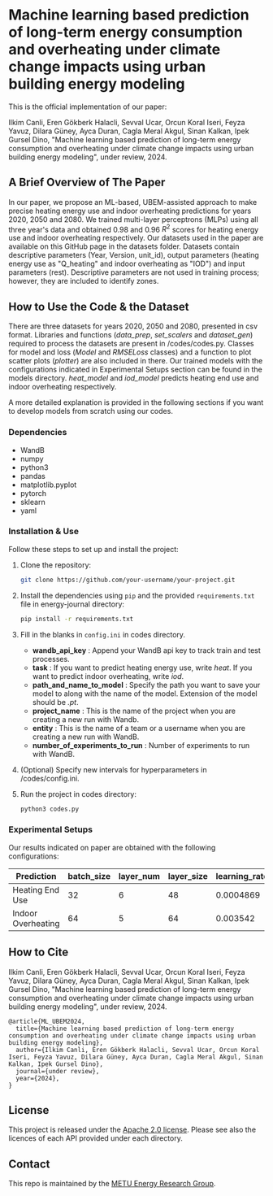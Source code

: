 # Machine learning based prediction of long-term energy consumption and overheating under climate change impacts using urban building energy modeling

This is the official implementation of our paper:

Ilkim Canli, Eren Gökberk Halacli, Sevval Ucar, Orcun Koral Iseri, Feyza Yavuz, Dilara Güney, Ayca Duran, Cagla Meral Akgul, Sinan Kalkan, Ipek Gursel Dino,
"Machine learning based prediction of long-term energy consumption and overheating under climate change impacts using urban building energy modeling",
under review, 2024.

## A Brief Overview of The Paper

In our paper, we propose an ML-based, UBEM-assisted approach to make precise heating energy use and indoor overheating predictions for years 2020, 2050 and 2080. We trained multi-layer perceptrons (MLPs) using all three year's data and obtained 0.98 and 0.96 $R^2$ scores for heating energy use and indoor overheating respectively. Our datasets used in the paper are available on this GitHub page in the datasets folder. Datasets contain descriptive parameters (Year, Version, unit_id), output parameters (heating energy use as "Q_heating" and indoor overheating as "IOD") and input parameters (rest). Descriptive parameters are not used in training process; however, they are included to identify zones.

## How to Use the Code & the Dataset
There are three datasets for years 2020, 2050 and 2080, presented in csv format. Libraries and functions (_data_prep_, _set_scalers_ and _dataset_gen_) required to process the datasets are present in /codes/codes.py. Classes for model and loss (_Model_ and _RMSELoss_ classes) and a function to plot scatter plots (_plotter_) are also included in there. Our trained models with the configurations indicated in Experimental Setups section can be found in the models directory. _heat_model_ and _iod_model_ predicts heating end use and indoor overheating respectively.

A more detailed explanation is provided in the following sections if you want to develop models from scratch using our codes.

### Dependencies
- WandB
- numpy
- python3
- pandas
- matplotlib.pyplot
- pytorch
- sklearn
- yaml

### Installation & Use

Follow these steps to set up and install the project:

1. Clone the repository:

    ```bash
    git clone https://github.com/your-username/your-project.git
    ```

2. Install the dependencies using `pip` and the provided `requirements.txt` file in energy-journal directory:

    ```bash
    pip install -r requirements.txt
    ```

3. Fill in the blanks in `config.ini` in codes directory.

   * __wandb_api_key__ : Append your WandB api key to track train and test processes.
   * __task__ : If you want to predict heating energy use, write _heat_. If you want to predict indoor overheating, write _iod_.
   * __path_and_name_to_model__ : Specify the path you want to save your model to along with the name of the model. Extension of the model should be _.pt_.
   * __project_name__ : This is the name of the project when you are creating a new run with Wandb.
   * __entity__ : This is the name of a team or a username when you are creating a new run with WandB.
   * __number_of_experiments_to_run__ : Number of experiments to run with WandB.

4. (Optional) Specify new intervals for hyperparameters in /codes/config.ini.

5. Run the project in codes directory:

    ```bash
    python3 codes.py
    ```

### Experimental Setups

Our results indicated on paper are obtained with the following configurations:

|Prediction| batch_size |layer_num | layer_size | learning_rate |
| --- | --- | --- | --- | --- |
| Heating End Use | 32 | 6 | 48 | 0.0004869 |
| Indoor Overheating | 64 | 5 | 64 | 0.003542 |

## How to Cite

Ilkim Canli, Eren Gökberk Halacli, Sevval Ucar, Orcun Koral Iseri, Feyza Yavuz, Dilara Güney, Ayca Duran, Cagla Meral Akgul, Sinan Kalkan, Ipek Gursel Dino,
"Machine learning based prediction of long-term energy consumption and overheating under climate change impacts using urban building energy modeling",
under review, 2024.

```
@article{ML_UBEM2024, 
  title={Machine learning based prediction of long-term energy consumption and overheating under climate change impacts using urban building energy modeling},
  author={Ilkim Canli, Eren Gökberk Halacli, Sevval Ucar, Orcun Koral Iseri, Feyza Yavuz, Dilara Güney, Ayca Duran, Cagla Meral Akgul, Sinan Kalkan, Ipek Gursel Dino}, 
  journal={under review}, 
  year={2024}, 
}
```

## License
This project is released under the [Apache 2.0 license](LICENSE). Please see also the licences of each API provided under each directory.

## Contact

This repo is maintained by the [METU Energy Research Group](http://metu-energy.github.io).
